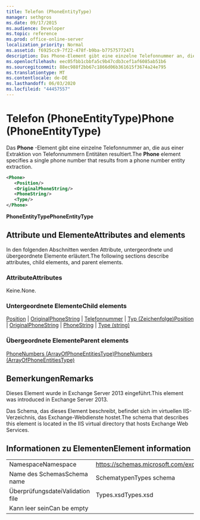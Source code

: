 ```yaml
---
title: Telefon (PhoneEntityType)
manager: sethgros
ms.date: 09/17/2015
ms.audience: Developer
ms.topic: reference
ms.prod: office-online-server
localization_priority: Normal
ms.assetid: f6925cc9-7f22-478f-b9ba-b77575772471
description: Das Phone-Element gibt eine einzelne Telefonnummer an, die aus einer Extraktion von Telefonnummern Entitäten resultiert.
ms.openlocfilehash: eec05fbb1cbbfa5c9b47cdb3cef1af6085ab51b6
ms.sourcegitcommit: 88ec988f2bb67c1866d06b361615f3674a24e795
ms.translationtype: MT
ms.contentlocale: de-DE
ms.lasthandoff: 06/03/2020
ms.locfileid: "44457557"
---
```

# <a name="phone-phoneentitytype"></a><span data-ttu-id="fa192-103">Telefon (PhoneEntityType)</span><span class="sxs-lookup"><span data-stu-id="fa192-103">Phone (PhoneEntityType)</span></span>

<span data-ttu-id="fa192-104">Das **Phone** -Element gibt eine einzelne Telefonnummer an, die aus einer Extraktion von Telefonnummern Entitäten resultiert.</span><span class="sxs-lookup"><span data-stu-id="fa192-104">The **Phone** element specifies a single phone number that results from a phone number entity extraction.</span></span> 
  
```XML
<Phone>
   <Position/>
   <OriginalPhoneString/>
   <PhoneString/>
   <Type/>
</Phone>
```

 <span data-ttu-id="fa192-105">**PhoneEntityType**</span><span class="sxs-lookup"><span data-stu-id="fa192-105">**PhoneEntityType**</span></span>
## <a name="attributes-and-elements"></a><span data-ttu-id="fa192-106">Attribute und Elemente</span><span class="sxs-lookup"><span data-stu-id="fa192-106">Attributes and elements</span></span>

<span data-ttu-id="fa192-107">In den folgenden Abschnitten werden Attribute, untergeordnete und übergeordnete Elemente erläutert.</span><span class="sxs-lookup"><span data-stu-id="fa192-107">The following sections describe attributes, child elements, and parent elements.</span></span>
  
### <a name="attributes"></a><span data-ttu-id="fa192-108">Attribute</span><span class="sxs-lookup"><span data-stu-id="fa192-108">Attributes</span></span>

<span data-ttu-id="fa192-109">Keine.</span><span class="sxs-lookup"><span data-stu-id="fa192-109">None.</span></span>
  
### <a name="child-elements"></a><span data-ttu-id="fa192-110">Untergeordnete Elemente</span><span class="sxs-lookup"><span data-stu-id="fa192-110">Child elements</span></span>

<span data-ttu-id="fa192-111">[Position](position.md)  |  [OriginalPhoneString](originalphonestring.md)  |  [Telefonnummer](phonestring.md)  |  [Typ (Zeichenfolge)](type-string.md)</span><span class="sxs-lookup"><span data-stu-id="fa192-111">[Position](position.md) | [OriginalPhoneString](originalphonestring.md) | [PhoneString](phonestring.md) | [Type (string)](type-string.md)</span></span>
  
### <a name="parent-elements"></a><span data-ttu-id="fa192-112">Übergeordnete Elemente</span><span class="sxs-lookup"><span data-stu-id="fa192-112">Parent elements</span></span>

[<span data-ttu-id="fa192-113">PhoneNumbers (ArrayOfPhoneEntitiesType)</span><span class="sxs-lookup"><span data-stu-id="fa192-113">PhoneNumbers (ArrayOfPhoneEntitiesType)</span></span>](phonenumbers-arrayofphoneentitiestype.md)
  
## <a name="remarks"></a><span data-ttu-id="fa192-114">Bemerkungen</span><span class="sxs-lookup"><span data-stu-id="fa192-114">Remarks</span></span>

<span data-ttu-id="fa192-115">Dieses Element wurde in Exchange Server 2013 eingeführt.</span><span class="sxs-lookup"><span data-stu-id="fa192-115">This element was introduced in Exchange Server 2013.</span></span>
  
<span data-ttu-id="fa192-116">Das Schema, das dieses Element beschreibt, befindet sich im virtuellen IIS-Verzeichnis, das Exchange-Webdienste hostet.</span><span class="sxs-lookup"><span data-stu-id="fa192-116">The schema that describes this element is located in the IIS virtual directory that hosts Exchange Web Services.</span></span>
  
## <a name="element-information"></a><span data-ttu-id="fa192-117">Informationen zu Elementen</span><span class="sxs-lookup"><span data-stu-id="fa192-117">Element information</span></span>

|||
|:-----|:-----|
|<span data-ttu-id="fa192-118">Namespace</span><span class="sxs-lookup"><span data-stu-id="fa192-118">Namespace</span></span>  <br/> |https://schemas.microsoft.com/exchange/services/2006/types  <br/> |
|<span data-ttu-id="fa192-119">Name des Schemas</span><span class="sxs-lookup"><span data-stu-id="fa192-119">Schema name</span></span>  <br/> |<span data-ttu-id="fa192-120">Schematypen</span><span class="sxs-lookup"><span data-stu-id="fa192-120">Types schema</span></span>  <br/> |
|<span data-ttu-id="fa192-121">Überprüfungsdatei</span><span class="sxs-lookup"><span data-stu-id="fa192-121">Validation file</span></span>  <br/> |<span data-ttu-id="fa192-122">Types.xsd</span><span class="sxs-lookup"><span data-stu-id="fa192-122">Types.xsd</span></span>  <br/> |
|<span data-ttu-id="fa192-123">Kann leer sein</span><span class="sxs-lookup"><span data-stu-id="fa192-123">Can be empty</span></span>  <br/> ||
   

